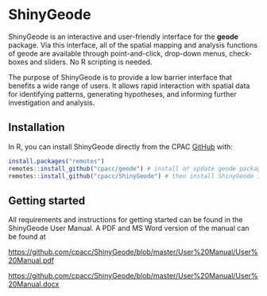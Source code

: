 
<!-- README.md is generated from README.Rmd. Please edit that file -->

# ShinyGeode

<!-- badges: start -->
<!-- badges: end -->

ShinyGeode is an interactive and user-friendly interface for the
**geode** package. Via this interface, all of the spatial mapping and
analysis functions of geode are available through point-and-click,
drop-down menus, check-boxes and sliders. No R scripting is needed.

The purpose of ShinyGeode is to provide a low barrier interface that
benefits a wide range of users. It allows rapid interaction with spatial
data for identifying patterns, generating hypotheses, and informing
further investigation and analysis.

## Installation

In R, you can install ShinyGeode directly from the CPAC
[GitHub](https://github.com/cpacc/) with:

``` r
install.packages("remotes")
remotes::install_github("cpacc/geode") # install or update geode package
remotes::install_github("cpacc/ShinyGeode") # then install ShinyGeode interface
```

## Getting started

All requirements and instructions for getting started can be found in
the ShinyGeode User Manual. A PDF and MS Word version of the manual can
be found at

<https://github.com/cpacc/ShinyGeode/blob/master/User%20Manual/User%20Manual.pdf>

<https://github.com/cpacc/ShinyGeode/blob/master/User%20Manual/User%20Manual.docx>
